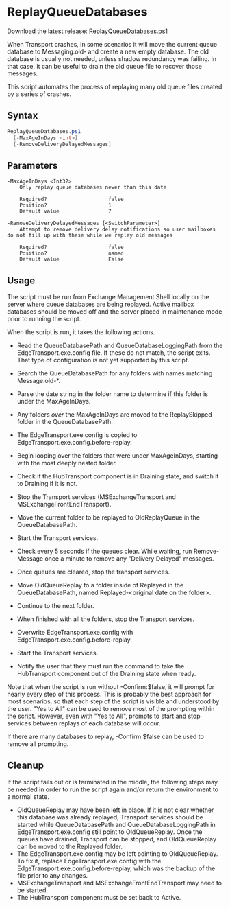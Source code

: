 # ReplayQueueDatabases

Download the latest release: [ReplayQueueDatabases.ps1](https://github.com/microsoft/CSS-Exchange/releases/latest/download/ReplayQueueDatabases.ps1)

When Transport crashes, in some scenarios it will move the current queue
database to Messaging.old-<date> and create a new empty database. The old
database is usually not needed, unless shadow redundancy was failing. In
that case, it can be useful to drain the old queue file to recover those
messages.

This script automates the process of replaying many old queue files created
by a series of crashes.

## Syntax

```powershell
ReplayQueueDatabases.ps1
  [-MaxAgeInDays <int>]
  [-RemoveDeliveryDelayedMessages]
```

## Parameters

    -MaxAgeInDays <Int32>
        Only replay queue databases newer than this date

        Required?                    false
        Position?                    1
        Default value                7

    -RemoveDeliveryDelayedMessages [<SwitchParameter>]
        Attempt to remove delivery delay notifications so user mailboxes do not fill up with these while we replay old messages

        Required?                    false
        Position?                    named
        Default value                False

## Usage

The script must be run from Exchange Management Shell locally on the server where queue databases
are being replayed. Active mailbox databases should be moved off and the server placed in
maintenance mode prior to running the script.

When the script is run, it takes the following actions.

* Read the QueueDatabasePath and QueueDatabaseLoggingPath from the EdgeTransport.exe.config file. If these do not match, the script exits. That type of configuration is not yet supported by this script.
* Search the QueueDatabasePath for any folders with names matching Message.old-*.
* Parse the date string in the folder name to determine if this folder is under the MaxAgeInDays.
* Any folders _over_ the MaxAgeInDays are moved to the ReplaySkipped folder in the QueueDatabasePath.
* The EdgeTransport.exe.config is copied to EdgeTransport.exe.config.before-replay.

* Begin looping over the folders that were under MaxAgeInDays, starting with the most deeply nested folder.
* Check if the HubTransport component is in Draining state, and switch it to Draining if it is not.
* Stop the Transport services (MSExchangeTransport and MSExchangeFrontEndTransport).
* Move the current folder to be replayed to OldReplayQueue in the QueueDatabasePath.
* Start the Transport services.
* Check every 5 seconds if the queues clear. While waiting, run Remove-Message once a minute to remove any "Delivery Delayed" messages.
* Once queues are cleared, stop the transport services.
* Move OldQueueReplay to a folder inside of Replayed in the QueueDatabasePath, named Replayed-\<original date on the folder\>.
* Continue to the next folder.

* When finished with all the folders, stop the Transport services.
* Overwrite EdgeTransport.exe.config with EdgeTransport.exe.config.before-replay.
* Start the Transport services.
* Notify the user that they must run the command to take the HubTransport component out of the Draining state when ready.

Note that when the script is run without -Confirm:$false, it will prompt for nearly every step of this process. This is
probably the best approach for most scenarios, so that each step of the script is visible and understood by the user.
"Yes to All" can be used to remove most of the prompting within the script. However, even with "Yes to All", prompts to
start and stop services between replays of each database will occur.

If there are many databases to replay, -Confirm:$false can be used to remove all prompting.

## Cleanup

If the script fails out or is terminated in the middle, the following steps may be needed in
order to run the script again and/or return the environment to a normal state.

* OldQueueReplay may have been left in place. If it is not clear whether this database was already replayed,
  Transport services should be started while QueueDatabasePath and QueueDatabaseLoggingPath in EdgeTransport.exe.config
  still point to OldQueueReplay. Once the queues have drained, Transport can be stopped, and OldQueueReplay can be moved to
  the Replayed folder.
* The EdgeTransport.exe.config may be left pointing to OldQueueReplay. To fix it, replace EdgeTransport.exe.config
  with the EdgeTransport.exe.config.before-replay, which was the backup of the file prior to any changes.
* MSExchangeTransport and MSExchangeFrontEndTransport may need to be started.
* The HubTransport component must be set back to Active.
